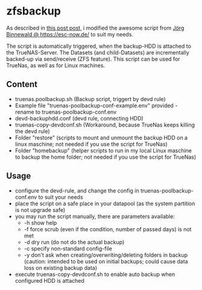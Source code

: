 # zfsbackup

As described in <a href="https://blog.daniel-purucker.com/data-backup-strategy-for-zfs-pool-on-truenas/">this post post</a>, i modified the awesome script from <a href="https://esc-now.de/_/zfs-offsite-backup-auf-eine-externe-festplatte/?lang=en">Jörg Binnewald @ https://esc-now.de/</a> to suit my needs.

The script is automatically triggered, when the backup-HDD is attached to the TrueNAS-Server. The Datasets (and child-Datasets) are incrementally backed-up via send/receive (ZFS feature). This script can be used for TrueNas, as well as for Linux machines.

## Content
- truenas.poolbackup.sh (Backup script, triggert by devd rule)
- Example file "truenas-poolbackup-conf-example.env" provided - rename to truenas-poolbackup-conf.env
- devd-backuphdd.conf (devd rule, connecting HDD)
- truenas-copy-devdconf.sh (Workaround, because TrueNas keeps killing the devd rule)
- Folder "restore" (scripts to mount and unmount the backup HDD on a linux maschine; not needed if you use the script for TrueNas)
- Folder "homebackup" (helper scripts to run in my local Linux maschine to backup the home folder; not needed if you use the script for TrueNas)

## Usage
- configure the devd-rule, and change the config in truenas-poolbackup-conf.env to suit your needs
- place the script on a safe place in your datapool (as the system partition is not upgrade safe)
- you may run the script manually, there are parameters available:
  - -h show help
  - -f force scrub (even if the condition, number of passed days) is not met
  - -d dry run (do not do the actual backup)
  - -c specify non-standard config-file
  - -y don't ask when creating/overwriting/deleting folders in backup (caution: intended to be used on initial backups; could cause data loss on existing backup data)
- execute truenas-copy-devdconf.sh to enable auto backup when configured HDD is attached
